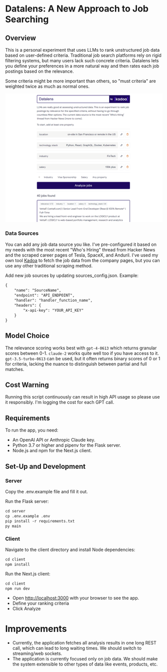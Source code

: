# Datalens: A New Approach to Job Searching

## Overview

This is a personal experiment that uses LLMs to rank unstructured job data based on user-defined criteria. 
Traditional job search platforms rely on rigid filtering systems, but many users lack such concrete criteria.
Datalens lets you define your preferences in a more natural way and then rates each job postings based on the relevance.

Some criteria might be more important than others, so "must criteria" are weighted twice as much as normal ones.

![Datalens Preview](https://github.com/AdrianKrebs/datalens/blob/master/client/public/preview.png)

### Data Sources
You can add any job data source you like. 
I've pre-configured it based on my needs with the most recent "Who's Hiring" thread from Hacker News and the scraped career pages of Tesla, SpaceX, and Anduril.
I've used my own tool [Kadoa](https://kadoa.com) to fetch the job data from the company pages, but you can use any other traditional scraping method.

Add new job sources by updating sources_config.json. Example:
```
{
    "name": "SourceName",
    "endpoint": "API_ENDPOINT",
    "handler": "handler_function_name",
    "headers": {
        "x-api-key": "YOUR_API_KEY"
    }
}
```

## Model Choice
The relevance scoring works best with `gpt-4-0613` which returns granular scores between 0-1. `claude-2` works quite well too if you have access to it.
 `gpt-3.5-turbo-0613` can be used, but it often returns binary scores of 0 or 1 for criteria, lacking the nuance to distinguish between partial and full matches. 


## Cost Warning
Running this script continuously can result in high API usage so please use it responsibly. 
I'm logging the cost for each GPT call.



## Requirements

To run the app, you need:

- An OpenAI API or Anthropic Claude key.
- Python 3.7 or higher and pipenv for the Flask server.
- Node.js and npm for the Next.js client.

## Set-Up and Development

### Server

Copy the .env.example file and fill it out.

Run the Flask server:

```
cd server
cp .env.example .env
pip install -r requirements.txt
py main
```


### Client

Navigate to the client directory and install Node dependencies:

```
cd client
npm install
```

Run the Next.js client:

```
cd client
npm run dev
```

- Open [http://localhost:3000](http://localhost:3000) with your browser to see the app.
- Define your ranking criteria
- Click Analyze

# Improvements
- Currently, the application fetches all analysis results in one long REST call, which can lead to long waiting times. We should switch to streaming/web sockets.
- The application is currently focused only on job data. We should make the system extensible to other types of data like events, products, etc.
